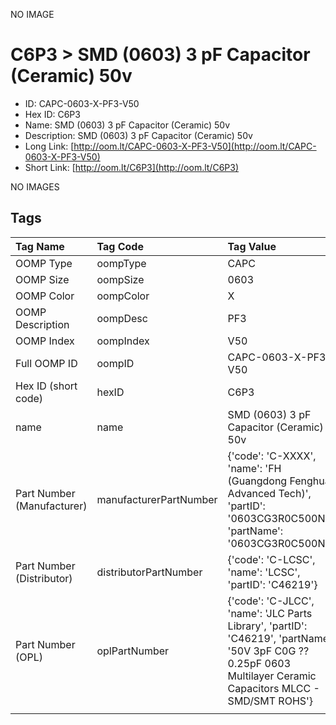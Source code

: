 


  
NO IMAGE  
# C6P3 > SMD (0603) 3 pF Capacitor (Ceramic) 50v

- ID: CAPC-0603-X-PF3-V50
- Hex ID: C6P3
- Name: SMD (0603) 3 pF Capacitor (Ceramic) 50v
- Description: SMD (0603) 3 pF Capacitor (Ceramic) 50v
- Long Link: [http://oom.lt/CAPC-0603-X-PF3-V50](http://oom.lt/CAPC-0603-X-PF3-V50)
- Short Link: [http://oom.lt/C6P3](http://oom.lt/C6P3)
  
NO IMAGES  
## Tags
  

|Tag Name|Tag Code|Tag Value|
| :--- | :--- | :--- |
|OOMP Type|oompType|CAPC|
|OOMP Size|oompSize|0603|
|OOMP Color|oompColor|X|
|OOMP Description|oompDesc|PF3|
|OOMP Index|oompIndex|V50|
|Full OOMP ID|oompID|CAPC-0603-X-PF3-V50|
|Hex ID (short code)|hexID|C6P3|
|name|name|SMD (0603) 3 pF Capacitor (Ceramic) 50v|
|Part Number (Manufacturer)|manufacturerPartNumber|{'code': 'C-XXXX', 'name': 'FH (Guangdong Fenghua Advanced Tech)', 'partID': '0603CG3R0C500NT', 'partName': '0603CG3R0C500NT'}|
|Part Number (Distributor)|distributorPartNumber|{'code': 'C-LCSC', 'name': 'LCSC', 'partID': 'C46219'}|
|Part Number (OPL)|oplPartNumber|{'code': 'C-JLCC', 'name': 'JLC Parts Library', 'partID': 'C46219', 'partName': '50V 3pF C0G ??0.25pF 0603  Multilayer Ceramic Capacitors MLCC - SMD/SMT ROHS'}|
||||
